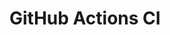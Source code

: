 # GitHub Actions CI





























































































































































































































































































































































































































































































































































































































































































































































































































































































































































































































































































































































































































































































































































































































































































































































































































































































































































































































































































































































































































































































































































































































































































































































































































































































































































































































































































































































































































































































































































































































































































































































